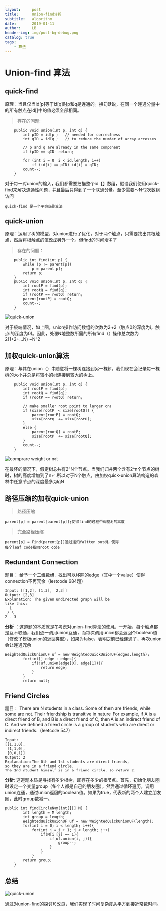 ```yaml
---
layout:     post
title:      Union-find分析
subtitle:   algorithm
date:       2019-01-11
author:     LB
header-img: img/post-bg-debug.png
catalog: true
tags:
    - 算法
---
```

# Union-find 算法

## quick-find
原理：当且仅当id[p]等于id[q]时p和q是连通的。换句话说，在同一个连通分量中的所有触点在id[]中的值必须全部相同。

>存在的问题:

```
	public void union(int p, int q) {
        int pID = id[p];   // needed for correctness
        int qID = id[q];   // to reduce the number of array accesses

        // p and q are already in the same component
        if (pID == qID) return;

        for (int i = 0; i < id.length; i++)
            if (id[i] == pID) id[i] = qID;
        count--;
    }
```
对于每一对union的输入，我们都需要扫描整个id【】数组，假设我们使用quick-find来解决连通性问题，并且最后只得到了一个联通分量。至少需要～N^2次数组访问
	
    quick-find 是一个平方级别算法
## quick-union
原理：运用了树的模型，对union进行了优化，对于两个触点，只需要找出其根触点，然后将根触点的值改成另外一个。但find的时间增多了
> 存在的问题：

```
    public int find(int p) {
        while (p != parent[p])
            p = parent[p];
        return p;
    }
    public void union(int p, int q) {
        int rootP = find(p);
        int rootQ = find(q);
        if (rootP == rootQ) return;
        parent[rootP] = rootQ; 
        count--;
    }
```

![quick-union](https://raw.githubusercontent.com/Luobin25/algorithm/master/union-find/pic/quick-union%20bad%20situation.png?token=Af_Nlg-iqg9jVfxmXfUlJ7xPm3Y5VSx2ks5caro_wA%3D%3D)

对于极端情况，如上图，union操作访问数组的次数为2i+2（触点0的深度为i，触点i的深度为0)。因此，处理N地整数所需的所有find（）操作总次数为2(1+2+...N) ~N^2
## 加权quick-union算法
原理：与其在union（）中随意将一棵树连接到另一棵树，我们现在会记录每一棵树的大小并总是将较小的树连接到较大的树上。
```
    public void union(int p, int q) {
        int rootP = find(p);
        int rootQ = find(q);
        if (rootP == rootQ) return;

        // make smaller root point to larger one
        if (size[rootP] < size[rootQ]) {
            parent[rootP] = rootQ;
            size[rootQ] += size[rootP];
        }
        else {
            parent[rootQ] = rootP;
            size[rootP] += size[rootQ];
        }
        count--;
    }
```

![comprare weight or not](https://raw.githubusercontent.com/Luobin25/algorithm/master/union-find/pic/compre%20with%20quick%20union.png?token=Af_Nlg907RhZYUoP5u_ERukD4BbfX5Qrks5car1twA%3D%3D)

在最坏的情况下，假定树总共有2^N个节点。当我们归并两个含有2^n个节点的树时，树的高度增加到了n+1.所以对于N个触点，由加权quick-union算法构造的森林中任意节点的深度最多为lgN
## 路径压缩的加权quick-union
>路径压缩
	
	parent[p] = parent[parent[p]];使得find的过程中调整树的高度
>完全路径压缩
	
	parent[p] = Find(parent[p])通过递归faltten out树，使得
    每个leaf code指向root code
## Redundant Connection
题目：
给予一个二维数组，找出可以移除的edge（其中一个value）使得connection不再冗余（leetcode 684题）
```
Input: [[1,2], [1,3], [2,3]]
Output: [2,3]
Explanation: The given undirected graph will be 
like this:
  1
 / \
2 - 3
```
**分析**
：这道题的本质就是在考虑对union-find算法的使用。一开始，每个触点都是互不联通，我们逐一调用union互通，而每次调用union都会返回个boolean值（修改了模板union的返回类型），如果为false，表明之前已经连通了，再次union会让连通冗余
```
WeightedQuickUnionUF uf = new WeightedQuickUnionUF(edges.length);
        for(int[] edge : edges){
            if(!uf.union(edge[0], edge[1])){
                return edge;
            }
        }
        return null;
```
## Friend Circles
题目：
There are N students in a class. Some of them are friends, while some are not. Their friendship is transitive in nature. For example, if A is a direct friend of B, and B is a direct friend of C, then A is an indirect friend of C. And we defined a friend circle is a group of students who are direct or indirect friends.（leetcode 547)
```
Input: 
[[1,1,0],
 [1,1,0],
 [0,0,1]]
Output: 2
Explanation:The 0th and 1st students are direct friends, 
so they are in a friend circle. 
The 2nd student himself is in a friend circle. So return 2.
```
**分析**:
这道题本质是寻找有多少根树，即存在多少的根节点。首先，初始化朋友圈时设定一个变量group（每个人都是自己的朋友圈），然后通过循环遍历，调用union连通，通过union返回的boolean值。如果为true，代表新的两个人建立朋友圈，此时group数减一。
```
public int findCircleNum(int[][] M) {
        int length = M.length;
        int group = length;
        WeightedQuickUnionUF uf = new WeightedQuickUnionUF(length);
        for(int i = 0; i < length; i++){
            for(int j = i + 1; j < length; j++)
                if(M[i][j] == 1){
                    if(uf.union(i, j)){
                        group--;
                    }
                }
            }
        return group;    
    }
```
## 总结
![quick-union](https://raw.githubusercontent.com/Luobin25/algorithm/master/union-find/pic/all%20of%20union-find.png?token=Af_NluMTNkuflG9Ir72h62a7pdS9gEoFks5car2fwA%3D%3D)

通过对union-find的探讨和改良，我们实现了时间复杂度从平方到接近常数时间。

    
